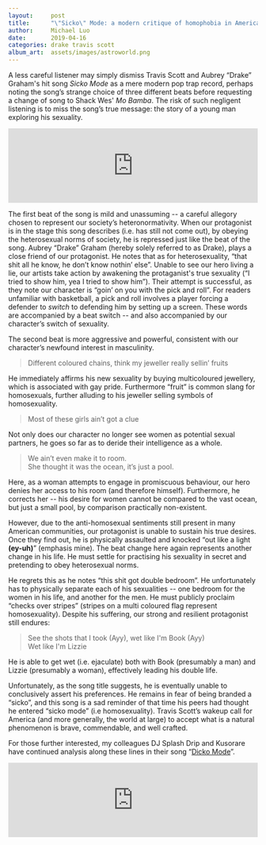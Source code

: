 ```yaml
---
layout:     post
title:      "\"Sicko\" Mode: a modern critique of homophobia in America"
author:     Michael Luo
date:       2019-04-16
categories: drake travis scott
album_art:  assets/images/astroworld.png
---
```


A less careful listener may simply dismiss Travis Scott and Aubrey “Drake”
Graham's hit song *Sicko Mode* as a mere modern pop trap record, perhaps noting
the song’s strange choice of three different beats before requesting a change
of song to Shack Wes' *Mo Bamba*. The risk of such negligent listening is to
miss the song’s true message: the story of a young man exploring his sexuality.

<iframe allow="autoplay *; encrypted-media *;"
style="width:100%;max-width:660px;overflow:hidden;background:transparent;"
sandbox="allow-forms allow-popups allow-same-origin allow-scripts
allow-storage-access-by-user-activation
allow-top-navigation-by-user-activation"
src="https://embed.music.apple.com/
us/album/sicko-mode/1421241217?i=1421242781&app=music"
height="150" frameborder="0"></iframe>

The first beat of the song is mild and unassuming -- a careful allegory chosen
to represent our society’s heteronormativity. When our protagonist is in the
stage this song describes (i.e. has still not come out), by obeying the
heterosexual norms of society, he is repressed just like the beat of the song.
Aubrey “Drake” Graham (hereby solely referred to as Drake), plays a close
friend of our protagonist. He notes that as for heterosexuality, “that shit all
he know, he don’t know nothin’ else”. Unable to see our hero living a lie,
our artists take action by awakening the protaganist's true sexuality (“I
tried to show him, yea I tried to show him”). Their attempt is successful, as
they note our character is “goin’ on you with the pick and roll”. For readers
unfamiliar with basketball, a pick and roll involves a player forcing a
defender to *switch* to defending him by setting up a screen. These words are
accompanied by a beat switch -- and also accompanied by our character’s switch
of sexuality.

The second beat is more aggressive and powerful, consistent with our
character’s newfound interest in masculinity.

> Different coloured chains, think my jeweller really sellin’ fruits

He immediately affirms his new sexuality by buying multicoloured jewellery,
which is associated with gay pride. Furthermore “fruit” is common slang for
homosexuals, further alluding to his jeweller selling symbols of homosexuality.

> Most of these girls ain’t got a clue

Not only does our character no longer see women as potential sexual partners,
he goes so far as to deride their intelligence as a whole.

> We ain’t even make it to room.  
> She thought it was the ocean, it’s just a pool.

Here, as a woman attempts to engage in promiscuous behaviour, our hero denies
her access to his room (and therefore himself). Furthermore, he corrects her --
his desire for women cannot be compared to the vast ocean, but just a small
pool, by comparison practically non-existent.

However, due to the anti-homosexual sentiments still present in many American
communities, our protagonist is unable to sustain his true desires. Once they
find out, he is physically assaulted and knocked “out like a light **(ey-uh)**”
(emphasis mine). The beat change here again represents another change in his
life. He must settle for practising his sexuality in secret and pretending to
obey heterosexual norms.

He regrets this as he notes “this shit got double bedroom”. He
unfortunately has to physically separate each of his sexualities -- one bedroom
for the women in his life, and another for the men. He must publicly proclaim
“checks over stripes” (stripes on a multi coloured flag represent
homosexuality). Despite his suffering, our strong and resilient protagonist
still endures:

> See the shots that I took (Ayy), wet like I'm Book (Ayy)  
> Wet like I'm Lizzie

He is able to get wet (i.e. ejaculate) both with Book (presumably a
man) and Lizzie (presumably a woman), effectively leading his double life.

Unfortunately, as the song title suggests, he is eventually unable to
conclusively assert his preferences. He remains in fear of being branded a
“sicko”, and this song is a sad reminder of that time his peers had thought he
entered “sicko mode” (i.e homosexuality). Travis Scott’s wakeup call for
America (and more generally, the world at large) to accept what is a natural
phenomenon is brave, commendable, and well crafted.

For those further interested, my colleagues DJ Splash Drip and Kusorare have
continued analysis along these lines in their song “[Dicko
Mode](https://www.youtube.com/watch?v=ycd6Xchkq-4)”.

<iframe allow="autoplay *; encrypted-media *;"
style="width:100%;max-width:660px;overflow:hidden;background:transparent;"
sandbox="allow-forms allow-popups allow-same-origin allow-scripts
allow-storage-access-by-user-activation
allow-top-navigation-by-user-activation"
src="https://embed.music.apple.com/us/album/dicko-mode-feat-kusorare
/1449217083?i=1449217086&app=music"
height="150" frameborder="0"></iframe>
